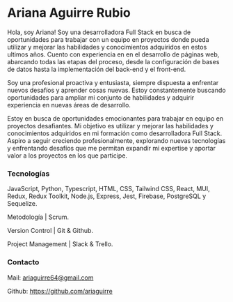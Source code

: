 
# Ariana Aguirre Rubio

Hola, soy Ariana! Soy una desarrolladora Full Stack en busca de oportunidades para trabajar con un equipo en proyectos donde pueda utilizar y mejorar las habilidades y conocimientos adquiridos en estos ultimos años. Cuento con experiencia en en el desarrollo de páginas web, abarcando todas las etapas del proceso, desde la configuración de bases de datos hasta la implementación del back-end y el front-end. 

Soy una profesional proactiva y entusiasta, siempre dispuesta a enfrentar nuevos desafíos y aprender cosas nuevas. Estoy constantemente buscando oportunidades para ampliar mi conjunto de habilidades y adquirir experiencia en nuevas áreas de desarrollo.

Estoy en busca de oportunidades emocionantes para trabajar en equipo en proyectos desafiantes. Mi objetivo es utilizar y mejorar las habilidades y conocimientos adquiridos en mi formación como desarrolladora Full Stack. Aspiro a seguir creciendo profesionalmente, explorando nuevas tecnologías y enfrentando desafíos que me permitan expandir mi expertise y aportar valor a los proyectos en los que participe.

### Tecnologías
JavaScript, Python, Typescript, HTML, CSS, Tailwind CSS, React, MUI, Redux, Redux Toolkit, Node.js, Express, Jest, Firebase, PostgreSQL y Sequelize. 

Metodología | Scrum.

Version Control | Git & Github.

Project Management | Slack & Trello.

### Contacto
Mail: ariaguirre64@gmail.com 

Github: https://github.com/ariaguirre


